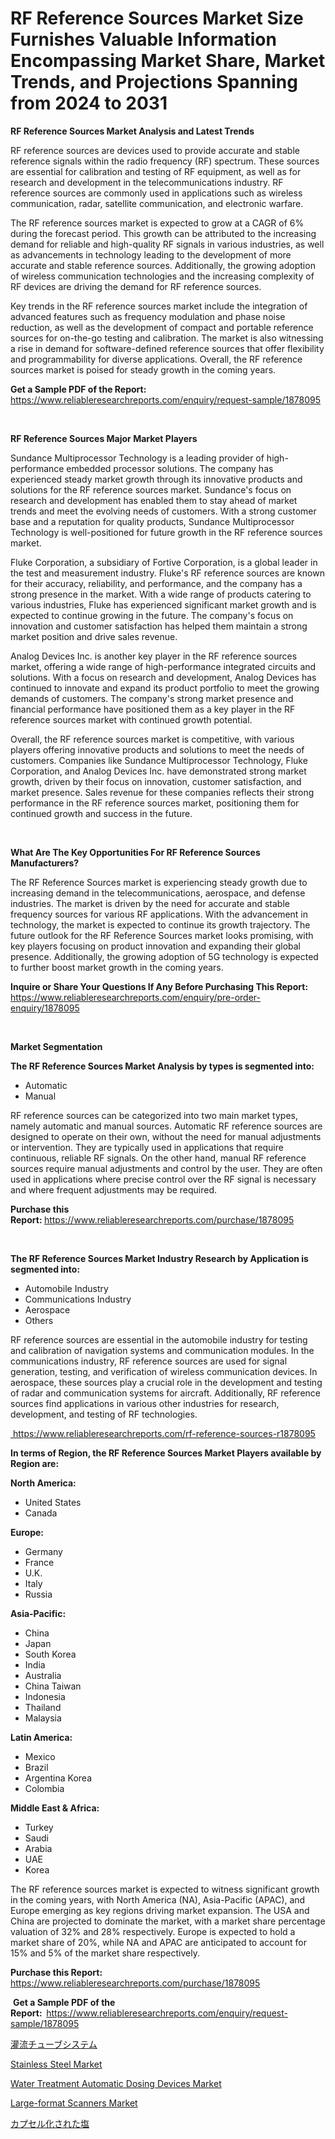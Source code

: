 <p><h1>RF Reference Sources Market Size Furnishes Valuable Information Encompassing Market Share, Market Trends, and Projections Spanning from 2024 to 2031</h1></p><p><strong>RF Reference Sources Market Analysis and Latest Trends</strong></p>
<p><p>RF reference sources are devices used to provide accurate and stable reference signals within the radio frequency (RF) spectrum. These sources are essential for calibration and testing of RF equipment, as well as for research and development in the telecommunications industry. RF reference sources are commonly used in applications such as wireless communication, radar, satellite communication, and electronic warfare.</p><p>The RF reference sources market is expected to grow at a CAGR of 6% during the forecast period. This growth can be attributed to the increasing demand for reliable and high-quality RF signals in various industries, as well as advancements in technology leading to the development of more accurate and stable reference sources. Additionally, the growing adoption of wireless communication technologies and the increasing complexity of RF devices are driving the demand for RF reference sources.</p><p>Key trends in the RF reference sources market include the integration of advanced features such as frequency modulation and phase noise reduction, as well as the development of compact and portable reference sources for on-the-go testing and calibration. The market is also witnessing a rise in demand for software-defined reference sources that offer flexibility and programmability for diverse applications. Overall, the RF reference sources market is poised for steady growth in the coming years.</p></p>
<p><strong>Get a Sample PDF of the Report:&nbsp;</strong> <a href="https://www.reliableresearchreports.com/enquiry/request-sample/1878095">https://www.reliableresearchreports.com/enquiry/request-sample/1878095</a></p>
<p>&nbsp;</p>
<p><strong>RF Reference Sources Major Market Players</strong></p>
<p><p>Sundance Multiprocessor Technology is a leading provider of high-performance embedded processor solutions. The company has experienced steady market growth through its innovative products and solutions for the RF reference sources market. Sundance's focus on research and development has enabled them to stay ahead of market trends and meet the evolving needs of customers. With a strong customer base and a reputation for quality products, Sundance Multiprocessor Technology is well-positioned for future growth in the RF reference sources market.</p><p>Fluke Corporation, a subsidiary of Fortive Corporation, is a global leader in the test and measurement industry. Fluke's RF reference sources are known for their accuracy, reliability, and performance, and the company has a strong presence in the market. With a wide range of products catering to various industries, Fluke has experienced significant market growth and is expected to continue growing in the future. The company's focus on innovation and customer satisfaction has helped them maintain a strong market position and drive sales revenue.</p><p>Analog Devices Inc. is another key player in the RF reference sources market, offering a wide range of high-performance integrated circuits and solutions. With a focus on research and development, Analog Devices has continued to innovate and expand its product portfolio to meet the growing demands of customers. The company's strong market presence and financial performance have positioned them as a key player in the RF reference sources market with continued growth potential.</p><p>Overall, the RF reference sources market is competitive, with various players offering innovative products and solutions to meet the needs of customers. Companies like Sundance Multiprocessor Technology, Fluke Corporation, and Analog Devices Inc. have demonstrated strong market growth, driven by their focus on innovation, customer satisfaction, and market presence. Sales revenue for these companies reflects their strong performance in the RF reference sources market, positioning them for continued growth and success in the future.</p></p>
<p>&nbsp;</p>
<p><strong>What Are The Key Opportunities For RF Reference Sources Manufacturers?</strong></p>
<p><p>The RF Reference Sources market is experiencing steady growth due to increasing demand in the telecommunications, aerospace, and defense industries. The market is driven by the need for accurate and stable frequency sources for various RF applications. With the advancement in technology, the market is expected to continue its growth trajectory. The future outlook for the RF Reference Sources market looks promising, with key players focusing on product innovation and expanding their global presence. Additionally, the growing adoption of 5G technology is expected to further boost market growth in the coming years.</p></p>
<p><strong>Inquire or Share Your Questions If Any Before Purchasing This Report:</strong> <a href="https://www.reliableresearchreports.com/enquiry/pre-order-enquiry/1878095">https://www.reliableresearchreports.com/enquiry/pre-order-enquiry/1878095</a></p>
<p>&nbsp;</p>
<p><strong>Market Segmentation</strong></p>
<p><strong>The RF Reference Sources Market Analysis by types is segmented into:</strong></p>
<p><ul><li>Automatic</li><li>Manual</li></ul></p>
<p><p>RF reference sources can be categorized into two main market types, namely automatic and manual sources. Automatic RF reference sources are designed to operate on their own, without the need for manual adjustments or intervention. They are typically used in applications that require continuous, reliable RF signals. On the other hand, manual RF reference sources require manual adjustments and control by the user. They are often used in applications where precise control over the RF signal is necessary and where frequent adjustments may be required.</p></p>
<p><strong>Purchase this Report:&nbsp;</strong><a href="https://www.reliableresearchreports.com/purchase/1878095">https://www.reliableresearchreports.com/purchase/1878095</a></p>
<p>&nbsp;</p>
<p><strong>The RF Reference Sources Market Industry Research by Application is segmented into:</strong></p>
<p><ul><li>Automobile Industry</li><li>Communications Industry</li><li>Aerospace</li><li>Others</li></ul></p>
<p><p>RF reference sources are essential in the automobile industry for testing and calibration of navigation systems and communication modules. In the communications industry, RF reference sources are used for signal generation, testing, and verification of wireless communication devices. In aerospace, these sources play a crucial role in the development and testing of radar and communication systems for aircraft. Additionally, RF reference sources find applications in various other industries for research, development, and testing of RF technologies.</p></p>
<p><a href="https://www.reliableresearchreports.com/rf-reference-sources-r1878095">&nbsp;https://www.reliableresearchreports.com/rf-reference-sources-r1878095</a></p>
<p><strong>In terms of Region, the RF Reference Sources Market Players available by Region are:</strong></p>
<p>
    <p> <strong> North America: </strong>
        <ul>
            <li>United States</li>
            <li>Canada</li>
        </ul>
        </p> 
    <p> <strong> Europe: </strong>
        <ul>
            <li>Germany</li>
            <li>France</li>
            <li>U.K.</li>
            <li>Italy</li>
            <li>Russia</li>
        </ul>
        </p> 
    <p> <strong> Asia-Pacific: </strong>
        <ul>
            <li>China</li>
            <li>Japan</li>
            <li>South Korea</li>
            <li>India</li>
            <li>Australia</li>
            <li>China Taiwan</li>
            <li>Indonesia</li>
            <li>Thailand</li>
            <li>Malaysia</li>
        </ul>
        </p> 
    <p> <strong> Latin America: </strong>
        <ul>
            <li>Mexico</li>
            <li>Brazil</li>
            <li>Argentina Korea</li>
            <li>Colombia</li>
        </ul>
        </p> 
    <p> <strong> Middle East & Africa: </strong>
        <ul>
            <li>Turkey</li>
            <li>Saudi</li>
            <li>Arabia</li>
            <li>UAE</li>
            <li>Korea</li>
        </ul>
    </p>
    </p>
<p><p>The RF reference sources market is expected to witness significant growth in the coming years, with North America (NA), Asia-Pacific (APAC), and Europe emerging as key regions driving market expansion. The USA and China are projected to dominate the market, with a market share percentage valuation of 32% and 28% respectively. Europe is expected to hold a market share of 20%, while NA and APAC are anticipated to account for 15% and 5% of the market share respectively.</p></p>
<p><strong>Purchase this Report: </strong><a href="https://www.reliableresearchreports.com/purchase/1878095">https://www.reliableresearchreports.com/purchase/1878095</a></p>
<p>&nbsp;<strong>Get a Sample PDF of the Report:&nbsp;&nbsp;</strong><a href="https://www.reliableresearchreports.com/enquiry/request-sample/1878095">https://www.reliableresearchreports.com/enquiry/request-sample/1878095</a></p>
<p><strong></strong></p>
<p><p><a href="https://github.com/gfggqjbfys368009/Market-Research-Report-List-1/blob/main/343176444128.md">灌流チューブシステム</a></p><p><a href="https://issuu.com/reportprime-2/docs/stainless-steel-market-size-2030.pptx">Stainless Steel Market</a></p><p><a href="https://github.com/brentleyjimmiealvaradoz4l1rea/Market-Research-Report-List-2/blob/main/water-treatment-automatic-dosing-devices-market.md">Water Treatment Automatic Dosing Devices Market</a></p><p><a href="https://github.com/Angelnienowdseej3e45z3p8c/Market-Research-Report-List-2/blob/main/large-format-scanners-market.md">Large-format Scanners Market</a></p><p><a href="https://github.com/vlcostes/Market-Research-Report-List-1/blob/main/481243244129.md">カプセル化された塩</a></p></p>